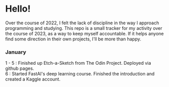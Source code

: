 # Hello!
Over the course of 2022, I felt the lack of discipline in the way I approach programming and studying. 
This repo is a small tracker for my activity over the course of 2023, as a way to keep myself accountable.
If it helps anyone find some direction in their own projects, I'll be more than happy.

### January
1 - 5 : Finished up Etch-a-Sketch from The Odin Project. Deployed via github pages.<br>
6 : Started FastAI's deep learning course. Finished the introduction and created a Kaggle account.
